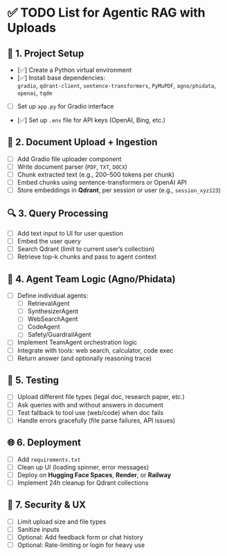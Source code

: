 
# ✅ TODO List for Agentic RAG with Uploads

## 🔧 1. Project Setup
- [✅] Create a Python virtual environment
- [✅] Install base dependencies:  
  `gradio`, `qdrant-client`, `sentence-transformers`, `PyMuPDF`, `agno/phidata`, `openai`, `tqdm`
- [ ] Set up `app.py` for Gradio interface
- [✅] Set up `.env` file for API keys (OpenAI, Bing, etc.)

## 📁 2. Document Upload + Ingestion
- [ ] Add Gradio file uploader component
- [ ] Write document parser (`PDF`, `TXT`, `DOCX`)
- [ ] Chunk extracted text (e.g., 200–500 tokens per chunk)
- [ ] Embed chunks using sentence-transformers or OpenAI API
- [ ] Store embeddings in **Qdrant**, per session or user (e.g., `session_xyz123`)

## 🔍 3. Query Processing
- [ ] Add text input to UI for user question
- [ ] Embed the user query
- [ ] Search Qdrant (limit to current user’s collection)
- [ ] Retrieve top-k chunks and pass to agent context

## 🧠 4. Agent Team Logic (Agno/Phidata)
- [ ] Define individual agents:
  - [ ] RetrievalAgent
  - [ ] SynthesizerAgent
  - [ ] WebSearchAgent
  - [ ] CodeAgent
  - [ ] Safety/GuardrailAgent
- [ ] Implement TeamAgent orchestration logic
- [ ] Integrate with tools: web search, calculator, code exec
- [ ] Return answer (and optionally reasoning trace)

## 🧪 5. Testing
- [ ] Upload different file types (legal doc, research paper, etc.)
- [ ] Ask queries with and without answers in document
- [ ] Test fallback to tool use (web/code) when doc fails
- [ ] Handle errors gracefully (file parse failures, API issues)

## 🌐 6. Deployment
- [ ] Add `requirements.txt`
- [ ] Clean up UI (loading spinner, error messages)
- [ ] Deploy on **Hugging Face Spaces**, **Render**, or **Railway**
- [ ] Implement 24h cleanup for Qdrant collections

## 🔐 7. Security & UX
- [ ] Limit upload size and file types
- [ ] Sanitize inputs
- [ ] Optional: Add feedback form or chat history
- [ ] Optional: Rate-limiting or login for heavy use
